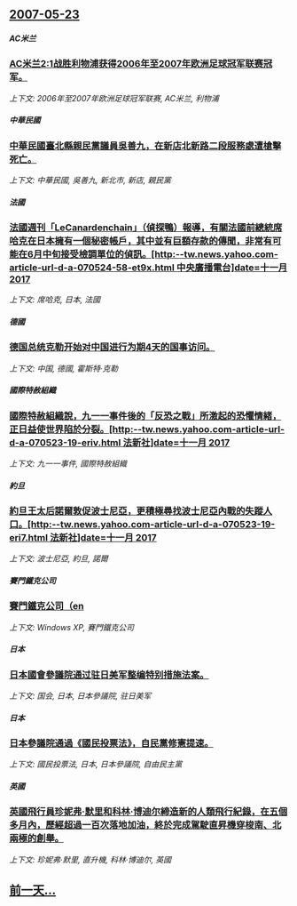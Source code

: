 ## [2007-05-23](/news/2007/05/23/index.md)

##### AC米兰
### [AC米兰2:1战胜利物浦获得2006年至2007年欧洲足球冠军联赛冠军。](/news/2007/05/23/AC米兰2-1战胜利物浦获得2006年至2007年欧洲足球冠军联赛冠军.md)
_上下文: 2006年至2007年欧洲足球冠军联赛, AC米兰, 利物浦_

##### 中華民國
### [中華民國臺北縣親民黨議員吳善九，在新店北新路二段服務處遭槍擊死亡。](/news/2007/05/23/中華民國臺北縣親民黨議員吳善九-在新店北新路二段服務處遭槍擊死亡.md)
_上下文: 中華民國, 吳善九, 新北市, 新店, 親民黨_

##### 法國
### [法國週刊「LeCanardenchain」（偵探鴨）報導，有關法國前總統席哈克在日本擁有一個秘密帳戶，其中並有巨額存款的傳聞，非常有可能在6月中旬接受檢調單位的偵訊。[http:--tw.news.yahoo.com-article-url-d-a-070524-58-et9x.html 中央廣播電台]date=十一月 2017 ](/news/2007/05/23/法國週刊-LeCanardenchain-偵探鴨-報導-有關法國前總統席哈克在日本擁有一個秘密帳戶-其中並有巨額存款的.md)
_上下文: 席哈克, 日本, 法國_

##### 德國
### [德国总统克勒开始对中国进行为期4天的国事访问。](/news/2007/05/23/德国总统克勒开始对中国进行为期4天的国事访问.md)
_上下文: 中国, 德國, 霍斯特·克勒_

##### 國際特赦組織
### [國際特赦組織說，九一一事件後的「反恐之戰」所激起的恐懼情緒，正日益使世界陷於分裂。[http:--tw.news.yahoo.com-article-url-d-a-070523-19-eriv.html 法新社]date=十一月 2017 ](/news/2007/05/23/國際特赦組織說-九一一事件後的-反恐之戰-所激起的恐懼情緒-正日益使世界陷於分裂-http-twnewsyah.md)
_上下文: 九一一事件, 國際特赦組織_

##### 約旦
### [約旦王太后諾爾敦促波士尼亞，更積極尋找波士尼亞內戰的失蹤人口。[http:--tw.news.yahoo.com-article-url-d-a-070523-19-eri7.html 法新社]date=十一月 2017 ](/news/2007/05/23/約旦王太后諾爾敦促波士尼亞-更積極尋找波士尼亞內戰的失蹤人口-http-twnewsyahoocom-art.md)
_上下文: 波士尼亞, 約旦, 諾爾_

##### 賽門鐵克公司
### [賽門鐵克公司（en](/news/2007/05/23/賽門鐵克公司-en.md)
_上下文: Windows XP, 賽門鐵克公司_

##### 日本
### [日本國會參議院通过驻日美军整编特别措施法案。](/news/2007/05/23/日本國會參議院通过驻日美军整编特别措施法案.md)
_上下文: 国会, 日本, 日本參議院, 驻日美军_

##### 日本
### [日本參議院通過《國民投票法》，自民黨修憲提速。](/news/2007/05/23/日本參議院通過-國民投票法-自民黨修憲提速.md)
_上下文: 國民投票法, 日本, 日本參議院, 自由民主黨_

##### 英國
### [英國飛行員珍妮弗·默里和科林·博迪尔締造新的人類飛行紀錄，在五個多月內，歷經超過一百次落地加油，終於完成駕駛直昇機穿梭南、北兩極的創舉。](/news/2007/05/23/英國飛行員珍妮弗-默里和科林-博迪尔締造新的人類飛行紀錄-在五個多月內-歷經超過一百次落地加油-終於完成駕駛直昇機穿梭南.md)
_上下文: 珍妮弗·默里, 直升機, 科林·博迪尔, 英國_

## [前一天...](/news/2007/05/22/index.md)

